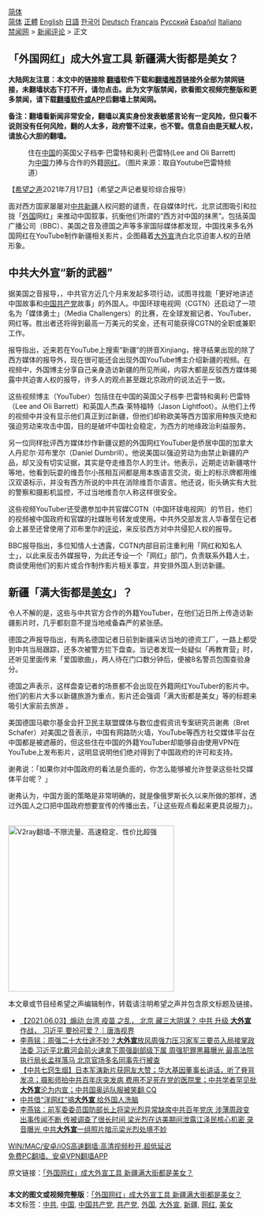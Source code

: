  <!-- 面包屑导航 --> <div class="breadcrumb"><!-- GTranslate: https://gtranslate.io/ -->  <div class="switcher notranslate">  <div class="selected">  <a href="#" onclick="return false;"> 简体</a>  </div>  <div class="option">  <a href="https://www.bannedbook.org" onclick="doGTranslate('zh-CN|zh-CN');jQuery('div.switcher div.selected a').html(jQuery(this).html());return false;" title="简体中文" class="nturl selected"> 简体</a>  <a href="https://www.bannedbook.org/zh-tw/" onclick="doGTranslate('zh-CN|zh-TW');jQuery('div.switcher div.selected a').html(jQuery(this).html());return false;" title="繁體中文" class="nturl"> 正體</a>  <a href="https://www.bannedbook.org/en/" onclick="doGTranslate('zh-CN|en');jQuery('div.switcher div.selected a').html(jQuery(this).html());return false;" title="English" class="nturl"> English</a>  <a href="https://www.bannedbook.org/ja/" onclick="doGTranslate('zh-CN|ja');jQuery('div.switcher div.selected a').html(jQuery(this).html());return false;" title="日本語" class="nturl"> 日語</a>  <a href="https://www.bannedbook.org/ko/" onclick="doGTranslate('zh-CN|ko');jQuery('div.switcher div.selected a').html(jQuery(this).html());return false;" title="한국어" class="nturl"> 한국어</a>  <a href="https://www.bannedbook.org/de/" onclick="doGTranslate('zh-CN|de');jQuery('div.switcher div.selected a').html(jQuery(this).html());return false;" title="Deutsch" class="nturl"> Deutsch</a>  <a href="https://www.bannedbook.org/fr/" onclick="doGTranslate('zh-CN|fr');jQuery('div.switcher div.selected a').html(jQuery(this).html());return false;" title="Français" class="nturl"> Français</a>  <a href="https://www.bannedbook.org/ru/" onclick="doGTranslate('zh-CN|ru');jQuery('div.switcher div.selected a').html(jQuery(this).html());return false;" title="Русский" class="nturl"> Русский</a>  <a href="https://www.bannedbook.org/es/" onclick="doGTranslate('zh-CN|es');jQuery('div.switcher div.selected a').html(jQuery(this).html());return false;" title="Español" class="nturl"> Español</a>  <a href="https://www.bannedbook.org/it/" onclick="doGTranslate('zh-CN|it');jQuery('div.switcher div.selected a').html(jQuery(this).html());return false;" title="Italiano" class="nturl"> Italiano</a>  </div>  </div>      <div class='breadcrumb-sub'><!-- Breadcrumb NavXT 6.3.0 --> <a href="https://www.bannedbook.org/" class="home">禁闻网</a> &gt; <a href="https://www.bannedbook.org/bnews/comments/" class="category">新闻评论</a> &gt; 正文</div></div><h2>「外国网红」成大外宣工具 新疆满大街都是美女？</h2> <p class="notice"><b>大陆网友注意：本文中的链接除 <a href="https://github.com/bannedbook/fanqiang" >翻墙</a>软件下载和<a href="https://github.com/killgcd/justmysocks/blob/master/README.md">翻墙推荐</a>链接外全部为禁网链接，未翻墙状态下打不开，请勿点击。此为文字版禁闻，欲看图文视频完整版和更多禁闻，请下载<a href="https://github.com/bannedbook/fanqiang">翻墙软件或APP</a>后翻墙上禁闻网。</p><p>备注：翻墙看新闻非常安全，翻墙以真实身份发表敏感言论有一定风险，但只看不说则没有任何风险，翻的人太多，政府管不过来，也不管。信息自由是天赋人权，请放心大胆的翻墙。</b></p>  <div class="entry"> <figure><figcaption>住在<span class='wp_keywordlink_affiliate'><a href="https://www.bannedbook.org/" title="中国" target="_blank">中国</a></span>的英国父子档李·巴雷特和奥利·巴雷特(Lee and Oli Barrett)为<a href="https://www.bannedbook.org/bnews/tag/%E4%B8%AD%E5%9B%BD/" class="st_tag internal_tag" rel="tag" title="标签 中国 下的日志">中国</a>力捧与合作的外籍<a href="https://www.bannedbook.org/bnews/tag/%e7%bd%91%e7%ba%a2/" class="st_tag internal_tag" rel="tag" title="标签 网红 下的日志">网红</a>。（图片来源：取自Youtube巴雷特频道）</figcaption></figure> <p>【<span class='wp_keywordlink_affiliate'><a href="https://www.soundofhope.org" title="希望之声" target="_blank">希望之声</a></span>2021年7月17日】（希望之声记者斐珍综合报导）</p> <p>面对西方国家屡屡对<a href="https://www.bannedbook.org/bnews/tag/%e4%b8%ad%e5%85%b1/" class="st_tag internal_tag" rel="tag" title="标签 中共 下的日志">中共</a><a href="https://www.bannedbook.org/bnews/tag/%e6%96%b0%e7%96%86/" class="st_tag internal_tag" rel="tag" title="标签 新疆 下的日志">新疆</a>人权问题的谴责，在自媒体时代，北京试图吸引和拉拢「<a href="https://www.bannedbook.org/bnews/tag/%e5%a4%96%e5%9b%bd/" class="st_tag internal_tag" rel="tag" title="标签 外国 下的日志">外国</a>网红」来推动中国叙事，抗衡他们所谓的“西方对中国的抹黑”。包括英国广播公司（BBC）、美国之音及德国之声等多家国际媒体都发现，中国找来多名外国网红在YouTube制作新疆相关影片，企图藉着<a href="https://www.bannedbook.org/bnews/tag/%E5%A4%A7%E5%A4%96%E5%AE%A3/" class="st_tag internal_tag" rel="tag" title="标签 大外宣 下的日志">大外宣</a>洗白北京迫害人权的丑陋形象。</p> <h2>中共大外宣“新的武器”</h2> <p>据美国之音报导，，中共官方近几个月来发起多项行动，试图寻找能「更好地讲述中国故事和<a href="https://www.bannedbook.org/bnews/tag/%e4%b8%ad%e5%9b%bd%e5%85%b1%e4%ba%a7%e5%85%9a/" class="st_tag internal_tag" rel="tag" title="标签 中国共产党 下的日志">中国共产党</a>故事」的外国人。中国环球电视网（CGTN）还启动了一项名为「媒体勇士」（Media Challengers）的比赛，在全球发掘记者、YouTuber、网红等。胜出者还将得到最高一万美元的奖金，还有可能获得CGTN的全职或兼职工作。</p> <p>报导指出，近来若在YouTube上搜索“新疆”的拼音Xinjiang，搜寻结果出现的除了西方媒体的报导外，现在很可能还会出现外国YouTube博主介绍新疆的视频。在视频中，外国博主分享自己亲身造访新疆的所见所闻，内容大都是反驳西方媒体揭露中共迫害人权的报导，许多人的观点甚至跟北京政府的说法近乎一致。</p>  <p>这些视频博主（YouTuber）包括住在中国的英国父子档李·巴雷特和奥利·巴雷特（Lee and Oli Barrett）和英国人杰森·莱特福特（Jason Lightfoot）。从他们上传的视频中并没有显示他们真正到过新疆，但他们却称欧美等西方国家用种族灭绝和强迫劳动来攻击中国，目的是破坏中国社会稳定，为西方的地缘政治利益服务。</p> <p>另一位同样批评西方媒体炒作新疆议题的外国网红YouTuber是侨居中国的加拿大人丹尼尔·邓布里尔（Daniel Dumbrill）。他说美国以强迫劳动为由禁止新疆的产品，却又没有切实证据，其实是夺走维吾尔人的生计。他表示，近期走访新疆喀什等地，他看到玩耍的维吾尔小孩相互间都是用本族语言交流，街上的标示牌都用维汉双语标示，并没有西方所说的中共在消除维吾尔语言。他还说，街头确实有大批的警察和摄影机监控，不过当地维吾尔人称这样很安全。</p> <p>这些视频YouTuber还受邀参加中共官媒CGTN（中国环球电视网）的节目，他们的视频被中国政府和官媒的社媒账号转发或使用。中共外交部发言人华春莹在记者会上甚至还曾使用了邓布里尔的<span class='wp_keywordlink_affiliate'><a href="https://www.bannedbook.org/bnews/comments/" title="新闻评论" target="_blank">评论</a></span>，来反驳西方对中共侵犯人权的报导。</p> <p>BBC报导指出，多位知情人士透露，CGTN内部目前注重利用「网红和知名人士」，以此来反击外媒报导，为此还专设一个「网红」部门，负责联系外籍人士，商谈使用他们的影片或合作制作影片相关事宜，并安排外国人到访新疆。</p>  <h2>新疆「满大街都是<a href="https://www.bannedbook.org/bnews/tag/%e7%be%8e%e5%a5%b3/" class="st_tag internal_tag" rel="tag" title="标签 美女 下的日志">美女</a>」？</h2> <p>令人不解的是，这些与中共官方合作的外籍YouTuber，在他们近日所上传造访新疆影片时，几乎都刻意不提当地戒备森严的紧张感。</p> <p>德国之声报导指出，有两名德国记者日前到新疆采访当地的德资工厂，一路上都受到中共当局跟踪，还多次被警方拦下盘查。当记者发现一处疑似「再教育营」时，还听见里面传来「爱国歌曲」，两人待在门口数分钟后，便被8名警员包围查验身分。</p> <p>德国之声表示，这样盘查记者的场景都不会出现在外籍网红YouTuber的影片中。他们的影片大多以新疆旅游为重点，影片还会强调「满大街都是美女」等的标题来吸引大家前去旅游 。</p> <p>美国德国马歇尔基金会扞卫民主联盟媒体与数位虚假资讯专案研究员谢弗（Bret Schafer）对美国之音表示，中国有网路防火墙，YouTube等西方社交媒体平台在中国都是被遮蔽的，但这些住在中国的外籍YouTuber却能够自由使用VPN在YouTube上发布影片，这明显说明他们绝对得到了中国政府的许可和支持。</p>  <p>谢弗说：「如果你对中国政府的看法是负面的，你怎么能够被允许登录这些社交媒体平台呢？ 」</p> <p>谢弗认为，中国方面的策略是非常明确的，就是像俄罗斯长久以来所做的那样，透过外国人之口把中国政府想要宣传的传播出去，「让这些观点看起来更具说服力」。</p> <p><br/><a href="https://github.com/bannedbook/fanqiang/wiki/V2ray%E6%9C%BA%E5%9C%BA"><img src="https://raw.githubusercontent.com/bannedbook/fanqiang/master/v2ss/images/v2free.jpg" width="336" alt="V2ray翻墙-不限流量、高速稳定、性价比超强"></a><br/></p> <p>本文章或节目经希望之声编辑制作，转载请注明希望之声并包含原文标题及链接。 </p>  <ul class='op-related-articles' title='相关阅读'> <li><a href='https://www.bannedbook.org/bnews/bannedvideo/20210712/1589295.html' target='_blank'>【2021.06.03】煽动 台湾 疫苗 之乱， 北京 藏三大阴谋？ 中共 升级 <b>大外宣</b> 作战， 习近平 要扮可爱？｜唐浩视界</a></li> <li><a href='https://www.bannedbook.org/bnews/comments/20210717/1589047.html' target='_blank'>李燕铭：周强二十大仕途不妙？<b>大外宣</b>放风周强力压习家军三要员入局接掌政法委 习近平北戴河会前火速拿下周强副部级下属 周强犯罪黑幕曝光 最高法院执行局长孟祥落马 北京官场多名同事先行被查</a></li> <li><a href='https://www.bannedbook.org/bnews/bannedvideo/20210717/1588762.html' target='_blank'>【中共七窍生烟】日本军演新片获网友大赞；华大基因董事长讲话，听了脊背发凉；摄影师拍中共百年庆突发病 费用不足死在党的医院里；中共学者罕见批<b>大外宣</b>沦为内宣；中共国奥运队服被笑翻 CQ</a></li> <li><a href='https://www.bannedbook.org/bnews/cbnews/20210716/1588282.html' target='_blank'>中共借“洋网红”搞<b>大外宣</b> 给外国人洗脑</a></li> <li><a href='https://www.bannedbook.org/bnews/comments/20210715/1587659.html' target='_blank'>李燕铭：前军委委员国防部长上将梁光烈异常缺席中共百年党庆 涉薄周政变 出事传闻不断 传被调查了很长时间 梁光烈在访美期间泄露江泽民核心机密 录音曝光 中共<b>大外宣</b>一组照片暗示梁光烈处境不妙</a></li> </ul> <p class="texttj"> <a href="https://github.com/bannedbook/fanqiang/wiki/V2ray%E6%9C%BA%E5%9C%BA" target="_blank">WIN/MAC/安卓/iOS高速翻墙:高清视频秒开,超低延迟</a><br/> <a href="https://github.com/bannedbook/fanqiang/wiki/%E7%A6%81%E9%97%BB%E7%BD%91%E5%AE%89%E5%8D%93%E7%BF%BB%E5%A2%99%E6%96%B0%E9%97%BBAPP" target="_blank">免费PC翻墙、安卓VPN翻墙APP</a></p><p>原文链接：<a class="src_link"  href="https://www.soundofhope.org/post/526718" target="_blank">「外国网红」成大外宣工具 新疆满大街都是美女？</a></p><a name='sharetosocial'></a>  <div style="margin-bottom:5px;padding-bottom:5px;clear:both"> <div id="archive-pix-1" class="banner-ads"> <!-- AuctionX Display platform tag START --> <div id="26318x728x90x621x_ADSLOT2" clicktrack="%%CLICK_URL_ESC%%"></div> <!-- AuctionX Display platform tag END --> </div> <div id="archive-pix-2" class="banner-ads"> <!-- AuctionX Display platform tag START --> <div id="26315x300x250x621x_ADSLOT2" clicktrack="%%CLICK_URL_ESC%%"></div> <!-- AuctionX Display platform tag END --> </div> </div>    <div id="archive-pix-1" class="banner-ads"> <!-- AuctionX Display platform tag START --> <div id="26318x728x90x621x_ADSLOT3" clicktrack="%%CLICK_URL_ESC%%"></div> <!-- AuctionX Display platform tag END --> </div> <div><b>本文的图文或视频完整版</b>：<a href='https://www.bannedbook.org/bnews/comments/20210718/1589483.html'>「外国网红」成大外宣工具 新疆满大街都是美女？</a></div>  </div><!--END ENTRY--> <div class="postfooter"> <div>本文标签：<a href="https://www.bannedbook.org/bnews/tag/%e4%b8%ad%e5%85%b1/" rel="tag">中共</a>, <a href="https://www.bannedbook.org/bnews/tag/%E4%B8%AD%E5%9B%BD/" rel="tag">中国</a>, <a href="https://www.bannedbook.org/bnews/tag/%e4%b8%ad%e5%9b%bd%e5%85%b1%e4%ba%a7%e5%85%9a/" rel="tag">中国共产党</a>, <a href="https://www.bannedbook.org/bnews/tag/%e5%85%b1%e4%ba%a7%e5%85%9a/" rel="tag">共产党</a>, <a href="https://www.bannedbook.org/bnews/tag/%e5%a4%96%e5%9b%bd/" rel="tag">外国</a>, <a href="https://www.bannedbook.org/bnews/tag/%E5%A4%A7%E5%A4%96%E5%AE%A3/" rel="tag">大外宣</a>, <a href="https://www.bannedbook.org/bnews/tag/%e6%96%b0%e7%96%86/" rel="tag">新疆</a>, <a href="https://www.bannedbook.org/bnews/tag/%e7%bd%91%e7%ba%a2/" rel="tag">网红</a>, <a href="https://www.bannedbook.org/bnews/tag/%e7%be%8e%e5%a5%b3/" rel="tag">美女</a></div>  </div><!--END POSTFOOTER--> 
